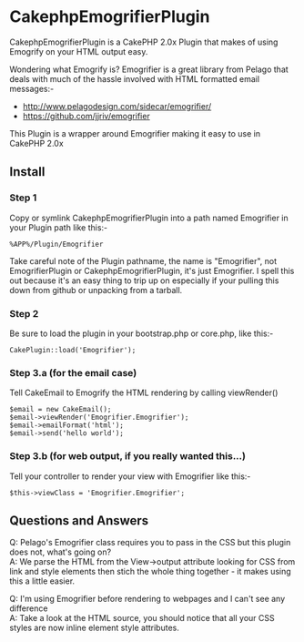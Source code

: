 CakephpEmogrifierPlugin
=======================

CakephpEmogrifierPlugin is a CakePHP 2.0x Plugin that makes of using Emogrify on
your HTML output easy.

Wondering what Emogrify is?  Emogrifier is a great library from Pelago that deals
with much of the hassle involved with HTML formatted email messages:-

 - http://www.pelagodesign.com/sidecar/emogrifier/
 - https://github.com/jjriv/emogrifier

This Plugin is a wrapper around Emogrifier making it easy to use in CakePHP 2.0x


Install
-------

### Step 1
Copy or symlink CakephpEmogrifierPlugin into a path named Emogrifier in your Plugin
path like this:-

    %APP%/Plugin/Emogrifier

Take careful note of the Plugin pathname, the name is "Emogrifier", not 
EmogrifierPlugin or CakephpEmogrifierPlugin, it's just Emogrifier.  I spell this 
out because it's an easy thing to trip up on especially if your pulling this down 
from github or unpacking from a tarball.

### Step 2
Be sure to load the plugin in your bootstrap.php or core.php, like this:-

    CakePlugin::load('Emogrifier');

### Step 3.a (for the email case)
Tell CakeEmail to Emogrify the HTML rendering by calling viewRender()

    $email = new CakeEmail();
    $email->viewRender('Emogrifier.Emogrifier');
    $email->emailFormat('html');
    $email->send('hello world');

### Step 3.b (for web output, if you really wanted this...)
Tell your controller to render your view with Emogrifier like this:-

    $this->viewClass = 'Emogrifier.Emogrifier';


Questions and Answers
---------------------
Q: Pelago's Emogrifier class requires you to pass in the CSS but this plugin does
   not, what's going on?  
A: We parse the HTML from the View->output attribute looking for CSS from link
   and style elements then stich the whole thing together - it makes using this
   a little easier.

Q: I'm using Emogrifier before rendering to webpages and I can't see any difference  
A: Take a look at the HTML source, you should notice that all your CSS styles are
   now inline element style attributes.
